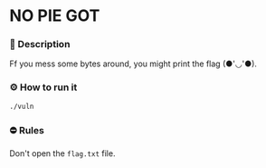# NO PIE GOT
### 📄 Description
Ff you mess some bytes around, you might print the flag (●'◡'●).

### ⚙ How to run it
```bash
./vuln
```

### ⛔ Rules
Don't open the `flag.txt` file.
